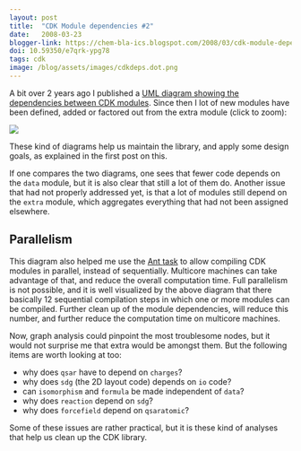 ```yaml
---
layout: post
title:  "CDK Module dependencies #2"
date:   2008-03-23
blogger-link: https://chem-bla-ics.blogspot.com/2008/03/cdk-module-dependencies-2.html
doi: 10.59350/e7qrk-ypg78
tags: cdk
image: /blog/assets/images/cdkdeps.dot.png
---
```


A bit over 2 years ago I published a [UML diagram showing the dependencies between CDK modules](http://chem-bla-ics.blogspot.com/2005/12/uml-diagram-of-cdk-module-dependencies.html).
Since then I lot of new modules have been defined, added or factored out from the extra module (click to zoom):

![](/blog/assets/images/cdkdeps.dot.png)

These kind of diagrams help us maintain the library, and apply some design goals, as explained in the first post on this.

If one compares the two diagrams, one sees that fewer code depends on the `data` module, but it is also clear that still a
lot of them do. Another issue that had not properly addressed yet, is that a lot of modules still depend on the `extra` module,
which aggregates everything that had not been assigned elsewhere.

## Parallelism

This diagram also helped me use the [Ant <parallel> task](http://ant.apache.org/manual/CoreTasks/parallel.html) to allow compiling
CDK modules in parallel, instead of sequentially. Multicore machines can take advantage of that, and reduce the overall computation
time. Full parallelism is not possible, and it is well visualized by the above diagram that there basically 12 sequential
compilation steps in which one or more modules can be compiled. Further clean up of the module dependencies, will reduce this
number, and further reduce the computation time on multicore machines.

Now, graph analysis could pinpoint the most troublesome nodes, but it would not surprise me that extra would be amongst them. But
the following items are worth looking at too:

* why does `qsar` have to depend on `charges`?
* why does `sdg` (the 2D layout code) depends on `io` code?
* can `isomorphism` and `formula` be made independent of `data`?
* why does `reaction` depend on `sdg`?
* why does `forcefield` depend on `qsaratomic`?

Some of these issues are rather practical, but it is these kind of analyses that help us clean up the CDK library.
